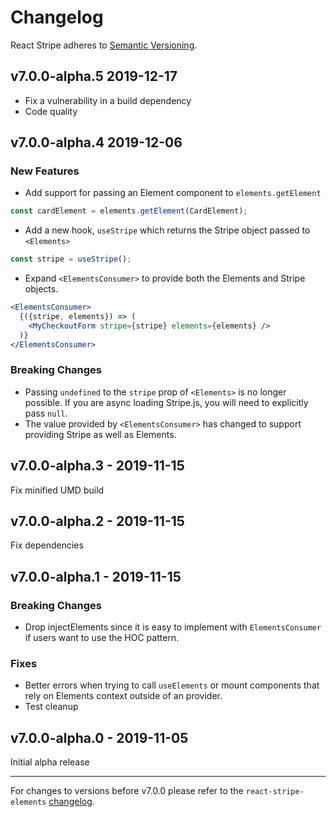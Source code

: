 # Changelog

React Stripe adheres to
[Semantic Versioning](https://semver.org/spec/v2.0.0.html).

## v7.0.0-alpha.5 2019-12-17

- Fix a vulnerability in a build dependency
- Code quality

## v7.0.0-alpha.4 2019-12-06

### New Features

- Add support for passing an Element component to `elements.getElement`

```js
const cardElement = elements.getElement(CardElement);
```

- Add a new hook, `useStripe` which returns the Stripe object passed to
  `<Elements>`

```js
const stripe = useStripe();
```

- Expand `<ElementsConsumer>` to provide both the Elements and Stripe objects.

```jsx
<ElementsConsumer>
  {({stripe, elements}) => (
    <MyCheckoutForm stripe={stripe} elements={elements} />
  )}
</ElementsConsumer>
```

### Breaking Changes

- Passing `undefined` to the `stripe` prop of `<Elements>` is no longer
  possible. If you are async loading Stripe.js, you will need to explicitly pass
  `null`.
- The value provided by `<ElementsConsumer>` has changed to support providing
  Stripe as well as Elements.

## v7.0.0-alpha.3 - 2019-11-15

Fix minified UMD build

## v7.0.0-alpha.2 - 2019-11-15

Fix dependencies

## v7.0.0-alpha.1 - 2019-11-15

### Breaking Changes

- Drop injectElements since it is easy to implement with `ElementsConsumer` if
  users want to use the HOC pattern.

### Fixes

- Better errors when trying to call `useElements` or mount components that rely
  on Elements context outside of an provider.
- Test cleanup

## v7.0.0-alpha.0 - 2019-11-05

Initial alpha release

---

For changes to versions before v7.0.0 please refer to the
`react-stripe-elements`
[changelog](https://github.com/stripe/react-stripe-elements/blob/master/CHANGELOG.md).
